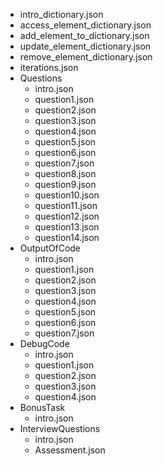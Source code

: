 - intro_dictionary.json
- access_element_dictionary.json
- add_element_to_dictionary.json
- update_element_dictionary.json
- remove_element_dictionary.json
- iterations.json
- Questions
    - intro.json
    - question1.json
    - question2.json
    - question3.json
    - question4.json
    - question5.json
    - question6.json
    - question7.json
    - question8.json
    - question9.json
    - question10.json
    - question11.json
    - question12.json
    - question13.json
    - question14.json
- OutputOfCode
    - intro.json
    - question1.json
    - question2.json
    - question3.json
    - question4.json
    - question5.json
    - question6.json
    - question7.json
- DebugCode
    - intro.json
    - question1.json
    - question2.json
    - question3.json
    - question4.json
- BonusTask
    - intro.json
- InterviewQuestions
    - intro.json
    - Assessment.json

 

        
